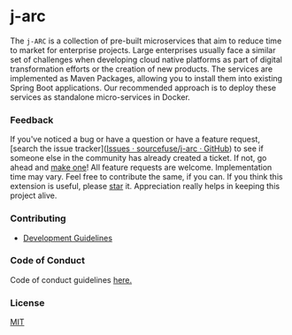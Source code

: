 # j-arc

The `j-ARC` is a collection of pre-built microservices that aim to reduce time to market for enterprise projects. Large enterprises usually face a similar set of challenges when developing cloud native platforms as part of digital transformation efforts or the creation of new products. The services are implemented as Maven Packages, allowing you to install them into existing Spring Boot applications. Our recommended approach is to deploy these services as standalone micro-services in Docker.

### Feedback

If you've noticed a bug or have a question or have a feature request, [search the issue tracker]([Issues · sourcefuse/j-arc · GitHub](https://github.com/sourcefuse/j-arc/issues)) to see if someone else in the community has already created a ticket. If not, go ahead and [make one](https://github.com/sourcefuse/j-arc/issues/new/choose)! All feature requests are welcome. Implementation time may vary. Feel free to contribute the same, if you can. If you think this extension is useful, please [star](https://help.github.com/en/articles/about-stars) it. Appreciation really helps in keeping this project alive.

### Contributing

- [Development Guidelines](https://github.com/sourcefuse/j-arc/blob/master/DEVELOPING.md)

### Code of Conduct

Code of conduct guidelines [here.](CODE_OF_CONDUCT.md)

### License

[MIT](LICENSE)
